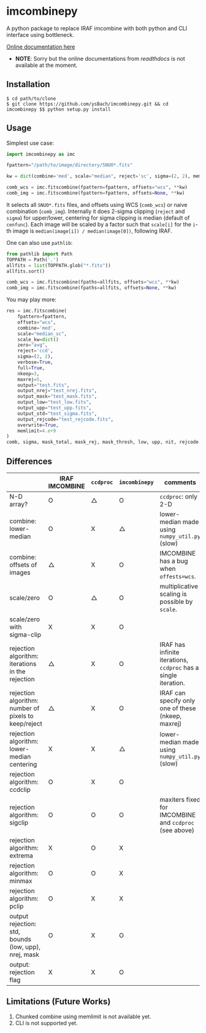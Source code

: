 # imcombinepy

A python package to replace IRAF imcombine with both python and CLI interface using bottleneck.

[Online documentation here](http://htmlpreview.github.io/?https://github.com/ysBach/imcombinepy/blob/master/docs/_build/html/index.html)

* **NOTE**: Sorry but the online documentations from *readthdocs* is not available at the moment.

## Installation

```
$ cd path/to/clone
$ git clone https://github.com/ysBach/imcombinepy.git && cd imcombinepy $$ python setup.py install
```

## Usage

Simplest use case:

```python
import imcombinepy as imc

fpattern="/path/to/image/directory/SNUO*.fits"

kw = dict(combine='med', scale="median", reject='sc', sigma=(2, 2), memlimit=4.e+9)

comb_wcs = imc.fitscombine(fpattern=fpattern, offsets="wcs", **kw)
comb_img = imc.fitscombine(fpattern=fpattern, offsets=None, **kw)
```

It selects all `SNUO*.fits` files, and offsets using WCS (`comb_wcs`) or naive combination (`comb_img`). Internally it does 2-sigma clipping (`reject` and `sigma`) for upper/lower, centering for sigma clipping is median (default of `cenfunc`). Each image will be scaled by a factor such that `scale[i]` for the `i`-th image is `median(image[i]) / median(image[0])`, following IRAF.

One can also use ``pathlib``:
```python
from pathlib import Path
TOPPATH = Path('.')
allfits = list(TOPPATH.glob("*.fits"))
allfits.sort()

comb_wcs = imc.fitscombine(fpaths=allfits, offsets="wcs", **kw)
comb_img = imc.fitscombine(fpaths=allfits, offsets=None, **kw)
```

You may play more:

```python
res = imc.fitscombine(
    fpattern=fpattern,
    offsets="wcs",
    combine='med',
    scale="median_sc",
    scale_kw=dict()
    zero="avg",
    reject='ccd',
    sigma=(2, 2),
    verbose=True,
    full=True,
    nkeep=3,
    maxrej=5,
    output="test.fits",
    output_nrej="test_nrej.fits",
    output_mask="test_mask.fits",
    output_low="test_low.fits",
    output_upp="test_upp.fits",
    output_std="test_sigma.fits",
    output_rejcode="test_rejcode.fits",
    overwrite=True,
    memlimit=4.e+9
)
comb, sigma, mask_total, mask_rej, mask_thresh, low, upp, nit, rejcode = res
```



## Differences

|                                                      | IRAF IMCOMBINE | ``ccdproc`` | ``imcombinepy`` | comments                                                     |
| ---------------------------------------------------- | -------------- | ----------- | --------------- | ------------------------------------------------------------ |
| N-D array?                                           | O              | △           | O               | ``ccdproc``: only 2-D                                        |
| combine: lower-median                                | O              | X           | △               | lower-median made using ``numpy_util.py`` (slow)             |
| combine: offsets of images                           | △              | X           | O               | IMCOMBINE has a bug when ``offests=wcs``.                    |
| scale/zero                                           | O              | △           | O               | multiplicative scaling is possible by ``scale``.             |
| scale/zero with sigma-clip                           | X              | X           | O               |                                                              |
| rejection algorithm: iterations in the rejection     | △              | X           | O               | IRAF has infinite iterations, ``ccdproc`` has a single iteration. |
| rejection algorithm: number of pixels to keep/reject | △              | X           | O               | IRAF can specify only one of these (nkeep, maxrej)           |
| rejection algorithm: lower-median centering          | X              | X           | △               | lower-median made using ``numpy_util.py`` (slow)             |
| rejection algorithm: ccdclip                         | O              | X           | O               |                                                              |
| rejection algorithm: sigclip                         | O              | O           | O               | maxiters fixed for IMCOMBINE and ``ccdproc`` (see above)     |
| rejection algorithm: extrema                         | X              | O           | X               |                                                              |
| rejection algorithm: minmax                          | O              | O           | X               |                                                              |
| rejection algorithm: pclip                           | O              | X           | X               |                                                              |
| output rejection: std, bounds (low, upp), nrej, mask | O              | X           | O               |                                                              |
| output: rejection flag                               | X              | X           | O               |                                                              |



## Limitations (Future Works)

1. Chunked combine using memlimit is not available yet.
1. CLI is not supported yet.
